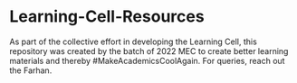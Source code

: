 # Learning-Cell-Resources

As part of the collective effort in developing the Learning Cell, this repository was created by the batch of 2022 MEC to create better learning materials and thereby #MakeAcademicsCoolAgain. For queries, reach out the Farhan.
